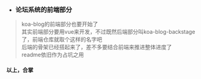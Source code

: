 - ### 论坛系统的前端部分
> koa-blog的前端部分也要开始了</br>
> 其实前端部分要用vue来开发，不过既然后端部分叫koa-blog-backstage了，前端仓库就取个这样的名字吧</br>
> 后端的骨架已经搭起来了，差不多要结合前端来推进整体进度了</br>
> readme依旧作为占坑之用
#### 以上，合掌